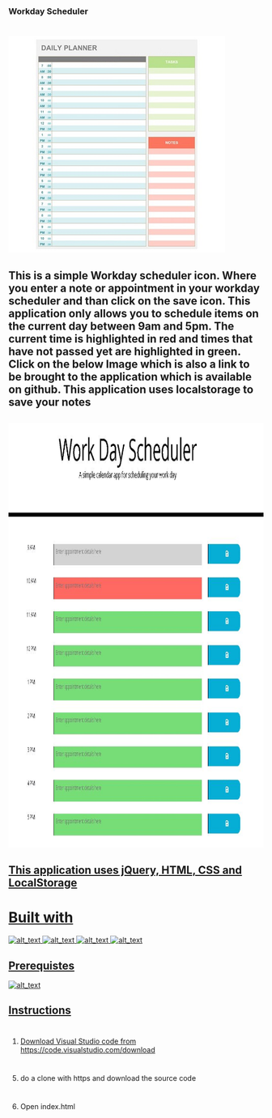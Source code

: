 ### Workday Scheduler
#
![alt text](images/workdayschedulericon.jpg)

## This is a simple Workday scheduler icon. Where you enter a note or appointment in your workday scheduler and than click on the save icon. This application only allows you to schedule items on the current day between 9am and 5pm. The current time is highlighted in red and times that have not passed yet are highlighted in green.   Click on the below Image which is also a link to be brought to the application which is available on github. This application uses localstorage to save your notes 
##
<a href="https://mrmikehoyt.github.io/Workdayscheduler/"><img border="0" alt="Workdayscheduler" src="images/workdayschedulerwebsite.JPG" width="1046" height="839">

## This application uses jQuery, HTML, CSS and LocalStorage
# Built with
![alt_text](https://img.shields.io/badge/Technologies-jQuery-green)
![alt_text](https://img.shields.io/badge/Technologies-HTML-green)
![alt_text](https://img.shields.io/badge/Technologies-CSS-green)
![alt_text](https://img.shields.io/badge/Technologies-Localstorage-green)

## Prerequistes
![alt_text](https://img.shields.io/badge/Required-VSCode-red)

## Instructions
#
1.  Download Visual Studio code from https://code.visualstudio.com/download 
#
5. do a clone with https and download the source code
#
6. Open index.html


